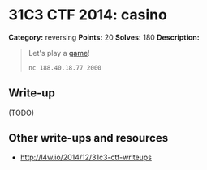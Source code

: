 # 31C3 CTF 2014: casino

**Category:** reversing
**Points:** 20
**Solves:** 180
**Description:**

> Let's play a [game](casino.ey)!
>
> ```bash
> nc 188.40.18.77 2000
> ```

## Write-up

(TODO)

## Other write-ups and resources

* <http://l4w.io/2014/12/31c3-ctf-writeups>
